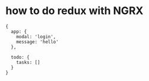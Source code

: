 # how to do redux with NGRX


```
{
  app: {
    modal: 'login',
    message: 'hello'
  },
  
  todo: {
    tasks: []
  }
}
```
